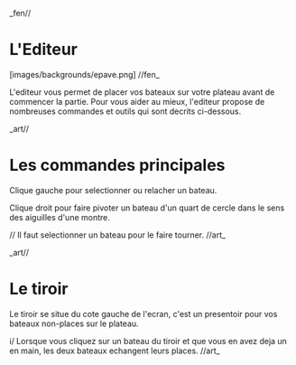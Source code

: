 _fen//
# L'Editeur
[images/backgrounds/epave.png]
//fen_

L'editeur vous permet de placer vos bateaux sur votre plateau avant de commencer la partie.
Pour vous aider au mieux, l'editeur propose de nombreuses commandes et outils qui sont decrits ci-dessous.

_art//
# Les commandes principales

Clique gauche pour selectionner ou relacher un bateau.

Clique droit pour faire pivoter un bateau d'un quart de cercle dans le sens des aiguilles d'une montre.

// Il faut selectionner un bateau pour le faire tourner.
//art_

_art//
# Le tiroir

Le tiroir se situe du cote gauche de l'ecran, c'est un presentoir pour vos bateaux non-places sur le plateau.

i/ Lorsque vous cliquez sur un bateau du tiroir et que vous en avez deja un en main, les deux bateaux echangent leurs places.
//art_
